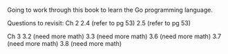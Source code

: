 Going to work through this book to learn the Go programming language.

Questions to revisit:
Ch 2
2.4 (refer to pg 53)
2.5 (refer to pg 53)

Ch 3
3.2 (need more math)
3.3 (need more math)
3.6 (need more math)
3.7 (need more math)
3.8 (need more math)
